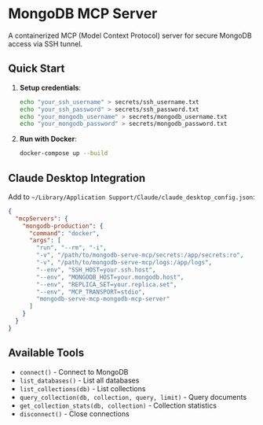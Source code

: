 # MongoDB MCP Server

A containerized MCP (Model Context Protocol) server for secure MongoDB access via SSH tunnel.

## Quick Start

1. **Setup credentials**:
   ```bash
   echo "your_ssh_username" > secrets/ssh_username.txt
   echo "your_ssh_password" > secrets/ssh_password.txt
   echo "your_mongodb_username" > secrets/mongodb_username.txt
   echo "your_mongodb_password" > secrets/mongodb_password.txt
   ```

2. **Run with Docker**:
   ```bash
   docker-compose up --build
   ```

## Claude Desktop Integration

Add to `~/Library/Application Support/Claude/claude_desktop_config.json`:

```json
{
  "mcpServers": {
    "mongodb-production": {
      "command": "docker",
      "args": [
        "run", "--rm", "-i",
        "-v", "/path/to/mongodb-serve-mcp/secrets:/app/secrets:ro",
        "-v", "/path/to/mongodb-serve-mcp/logs:/app/logs",
        "--env", "SSH_HOST=your.ssh.host",
        "--env", "MONGODB_HOST=your.mongodb.host",
        "--env", "REPLICA_SET=your.replica.set",
        "--env", "MCP_TRANSPORT=stdio",
        "mongodb-serve-mcp-mongodb-mcp-server"
      ]
    }
  }
}
```

## Available Tools

- `connect()` - Connect to MongoDB
- `list_databases()` - List all databases  
- `list_collections(db)` - List collections
- `query_collection(db, collection, query, limit)` - Query documents
- `get_collection_stats(db, collection)` - Collection statistics
- `disconnect()` - Close connections